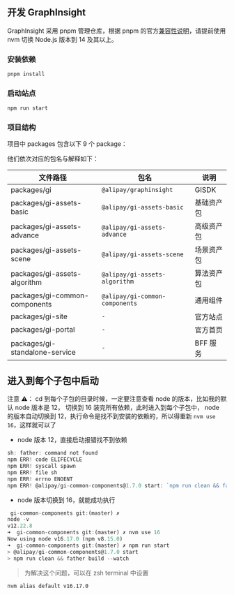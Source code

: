 ## 开发 GraphInsight

GraphInsight 采用 pnpm 管理仓库，根据 pnpm 的官方[兼容性说明](https://pnpm.io/installation#compatibility)，请提前使用 nvm 切换 Node.js 版本到 14 及其以上。

### 安装依赖

```bash
pnpm install
```

### 启动站点

```bash
npm run start
```

### 项目结构

项目中 packages 包含以下 9 个 package：

他们依次对应的包名与解释如下：

| 文件路径                       | 包名                           | 说明       |
| ------------------------------ | ------------------------------ | ---------- |
| packages/gi                    | `@alipay/graphinsight`         | GISDK      |
| packages/gi-assets-basic       | `@alipay/gi-assets-basic`      | 基础资产包 |
| packages/gi-assets-advance     | `@alipay/gi-assets-advance`    | 高级资产包 |
| packages/gi-assets-scene       | `@alipay/gi-assets-scene`      | 场景资产包 |
| packages/gi-assets-algorithm   | `@alipay/gi-assets-algorithm`  | 算法资产包 |
| packages/gi-common-components  | `@alipay/gi-common-components` | 通用组件   |
| packages/gi-site               | `-`                            | 官方站点   |
| packages/gi-portal             | `-`                            | 官方首页   |
| packages/gi-standalone-service | `-`                            | BFF 服务   |

## 进入到每个子包中启动

注意 ⚠️： cd 到每个子包的目录时候，一定要注意查看 node 的版本，比如我的默认 node 版本是 12， 切换到 16 装完所有依赖，此时进入到每个子包中， node 的版本自动切换到 12，执行命令是找不到安装的依赖的，所以得重新 `nvm use 16`，这样就可以了

- node 版本 12，直接启动报错找不到依赖

```ts
sh: father: command not found
npm ERR! code ELIFECYCLE
npm ERR! syscall spawn
npm ERR! file sh
npm ERR! errno ENOENT
npm ERR! @alipay/gi-common-components@1.7.0 start: `npm run clean && father build --watch`
```

- node 版本切换到 16，就能成功执行

```ts
 gi-common-components git:(master) ✗
node -v
v12.22.8
➜  gi-common-components git:(master) ✗ nvm use 16
Now using node v16.17.0 (npm v8.15.0)
➜  gi-common-components git:(master) ✗ npm run start
> @alipay/gi-common-components@1.7.0 start
> npm run clean && father build --watch
```

> 为解决这个问题，可以在 zsh terminal 中设置

```bash
nvm alias default v16.17.0
```
